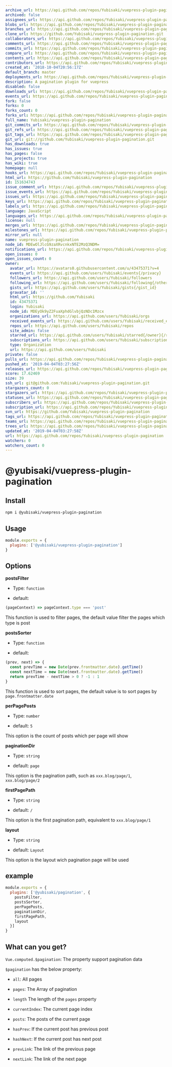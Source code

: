 ```yaml
---
archive_url: https://api.github.com/repos/Yubisaki/vuepress-plugin-pagination/{archive_format}{/ref}
archived: false
assignees_url: https://api.github.com/repos/Yubisaki/vuepress-plugin-pagination/assignees{/user}
blobs_url: https://api.github.com/repos/Yubisaki/vuepress-plugin-pagination/git/blobs{/sha}
branches_url: https://api.github.com/repos/Yubisaki/vuepress-plugin-pagination/branches{/branch}
clone_url: https://github.com/Yubisaki/vuepress-plugin-pagination.git
collaborators_url: https://api.github.com/repos/Yubisaki/vuepress-plugin-pagination/collaborators{/collaborator}
comments_url: https://api.github.com/repos/Yubisaki/vuepress-plugin-pagination/comments{/number}
commits_url: https://api.github.com/repos/Yubisaki/vuepress-plugin-pagination/commits{/sha}
compare_url: https://api.github.com/repos/Yubisaki/vuepress-plugin-pagination/compare/{base}...{head}
contents_url: https://api.github.com/repos/Yubisaki/vuepress-plugin-pagination/contents/{+path}
contributors_url: https://api.github.com/repos/Yubisaki/vuepress-plugin-pagination/contributors
created_at: '2018-10-04T20:56:17Z'
default_branch: master
deployments_url: https://api.github.com/repos/Yubisaki/vuepress-plugin-pagination/deployments
description: A pagination plugin for vuepress
disabled: false
downloads_url: https://api.github.com/repos/Yubisaki/vuepress-plugin-pagination/downloads
events_url: https://api.github.com/repos/Yubisaki/vuepress-plugin-pagination/events
fork: false
forks: 0
forks_count: 0
forks_url: https://api.github.com/repos/Yubisaki/vuepress-plugin-pagination/forks
full_name: Yubisaki/vuepress-plugin-pagination
git_commits_url: https://api.github.com/repos/Yubisaki/vuepress-plugin-pagination/git/commits{/sha}
git_refs_url: https://api.github.com/repos/Yubisaki/vuepress-plugin-pagination/git/refs{/sha}
git_tags_url: https://api.github.com/repos/Yubisaki/vuepress-plugin-pagination/git/tags{/sha}
git_url: git://github.com/Yubisaki/vuepress-plugin-pagination.git
has_downloads: true
has_issues: true
has_pages: false
has_projects: true
has_wiki: true
homepage: null
hooks_url: https://api.github.com/repos/Yubisaki/vuepress-plugin-pagination/hooks
html_url: https://github.com/Yubisaki/vuepress-plugin-pagination
id: 151634743
issue_comment_url: https://api.github.com/repos/Yubisaki/vuepress-plugin-pagination/issues/comments{/number}
issue_events_url: https://api.github.com/repos/Yubisaki/vuepress-plugin-pagination/issues/events{/number}
issues_url: https://api.github.com/repos/Yubisaki/vuepress-plugin-pagination/issues{/number}
keys_url: https://api.github.com/repos/Yubisaki/vuepress-plugin-pagination/keys{/key_id}
labels_url: https://api.github.com/repos/Yubisaki/vuepress-plugin-pagination/labels{/name}
language: JavaScript
languages_url: https://api.github.com/repos/Yubisaki/vuepress-plugin-pagination/languages
license: null
merges_url: https://api.github.com/repos/Yubisaki/vuepress-plugin-pagination/merges
milestones_url: https://api.github.com/repos/Yubisaki/vuepress-plugin-pagination/milestones{/number}
mirror_url: null
name: vuepress-plugin-pagination
node_id: MDEwOlJlcG9zaXRvcnkxNTE2MzQ3NDM=
notifications_url: https://api.github.com/repos/Yubisaki/vuepress-plugin-pagination/notifications{?since,all,participating}
open_issues: 0
open_issues_count: 0
owner:
  avatar_url: https://avatars0.githubusercontent.com/u/43475371?v=4
  events_url: https://api.github.com/users/Yubisaki/events{/privacy}
  followers_url: https://api.github.com/users/Yubisaki/followers
  following_url: https://api.github.com/users/Yubisaki/following{/other_user}
  gists_url: https://api.github.com/users/Yubisaki/gists{/gist_id}
  gravatar_id: ''
  html_url: https://github.com/Yubisaki
  id: 43475371
  login: Yubisaki
  node_id: MDEyOk9yZ2FuaXphdGlvbjQzNDc1Mzcx
  organizations_url: https://api.github.com/users/Yubisaki/orgs
  received_events_url: https://api.github.com/users/Yubisaki/received_events
  repos_url: https://api.github.com/users/Yubisaki/repos
  site_admin: false
  starred_url: https://api.github.com/users/Yubisaki/starred{/owner}{/repo}
  subscriptions_url: https://api.github.com/users/Yubisaki/subscriptions
  type: Organization
  url: https://api.github.com/users/Yubisaki
private: false
pulls_url: https://api.github.com/repos/Yubisaki/vuepress-plugin-pagination/pulls{/number}
pushed_at: '2019-04-04T03:27:56Z'
releases_url: https://api.github.com/repos/Yubisaki/vuepress-plugin-pagination/releases{/id}
score: 17.62469
size: 39
ssh_url: git@github.com:Yubisaki/vuepress-plugin-pagination.git
stargazers_count: 0
stargazers_url: https://api.github.com/repos/Yubisaki/vuepress-plugin-pagination/stargazers
statuses_url: https://api.github.com/repos/Yubisaki/vuepress-plugin-pagination/statuses/{sha}
subscribers_url: https://api.github.com/repos/Yubisaki/vuepress-plugin-pagination/subscribers
subscription_url: https://api.github.com/repos/Yubisaki/vuepress-plugin-pagination/subscription
svn_url: https://github.com/Yubisaki/vuepress-plugin-pagination
tags_url: https://api.github.com/repos/Yubisaki/vuepress-plugin-pagination/tags
teams_url: https://api.github.com/repos/Yubisaki/vuepress-plugin-pagination/teams
trees_url: https://api.github.com/repos/Yubisaki/vuepress-plugin-pagination/git/trees{/sha}
updated_at: '2019-04-04T03:27:58Z'
url: https://api.github.com/repos/Yubisaki/vuepress-plugin-pagination
watchers: 0
watchers_count: 0
---
```


# @yubisaki/vuepress-plugin-pagination

## Install

```bash
npm i @yubisaki/vuepress-plugin-pagination
```

## Usage

```js
module.exports = {
  plugins: ['@yubisaki/vuepress-plugin-pagination']
}
```

## Options

**postsFilter**
- Type: `function`  

- default: 

```js
(pageContext) => pageContext.type === 'post'
```

This function is used to filter pages, the default value filter the pages which type is post

**postsSorter**
- Type: `function`

- default:

```js
(prev, next) => {
  const prevTime = new Date(prev.frontmatter.date).getTime()
  const nextTime = new Date(next.frontmatter.date).getTime()
  return prevTime - nextTime > 0 ? -1 : 1
}
```

This function is used to sort pages, the default value is to sort pages by `page.frontmatter.date`

**perPagePosts**
- Type: `number`

- default: `5`

This option is the count of posts which per page will show

**paginationDir**
- Type: `string`

- default: `page`

This option is the pagination path, such as `xxx.blog/page/1`, `xxx.blog/page/2`

**firstPagePath**
- Type: `string`

- default: `/`

This option is the first pagination path, equivalent to `xxx.blog/page/1`

**layout**
- Type: `string`

- default: `Layout`

This option is the layout wich pagination page will be used

## example

```js
module.exports = {
  plugins: ['@yubisaki/pagination', {
    postsFilter,
    postsSorter,
    perPagePosts,
    paginationDir,
    firstPagePath,
    layout
  }]
}
```

## What can you get?

`Vue.computed.$pagination`: The property support pagination data

`$pagination` has the below property:

- `all`: All pages

- `pages`: The Array of pagination

- `length` The length of the `pages` property

- `currentIndex`: The current page index

- `posts`: The posts of the current page 

- `hasPrev`: If the current post has previous post

- `hashNext`: If the current post has next post

- `prevLink`: The link of the previous page

- `nextLink`: The link of the next page
